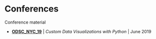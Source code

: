 # Conferences

Conference material

- **[ODSC_NYC_19](/ODSC_NYC_19)** | *Custom Data Visualizations with Python* | June 2019
